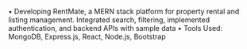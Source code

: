 • Developing RentMate, a MERN stack platform for property rental and listing management. Integrated search,
filtering, implemented authentication, and backend APIs with sample data
• Tools Used: MongoDB, Express.js, React, Node.js, Bootstrap
